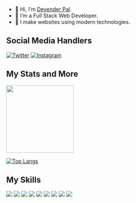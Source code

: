 - 👋 Hi, I’m [Devender Pal](https://www.github.com/devender15).
- 👀 I’m a Full Stack Web Developer.
- 🌱 I make websites using modern technologies.

## Social Media Handlers
[![Twitter][1.2]][1]   [![Instagram][3.2]][3]

<!--icons-->
[1.2]: https://img.icons8.com/color/48/000000/twitter--v1.png ( visit my twitter )
[3.2]: https://img.icons8.com/doodle/48/000000/linkedin--v2.png ( Visit my Linkedin )

<!--links-->
[1]: https://twitter.com/0x15_dev
[3]: https://www.linkedin.com/in/devender-pal-6950ab242/



## My Stats and More
<img height="180em" src="https://github-readme-stats.vercel.app/api?username=devender15&show_icons=true&hide_border=true&&count_private=true&include_all_commits=true&theme=radical&hide=issues&icon_color=AC03FA&border_color=FA0368" />

[![Top Langs](https://github-readme-stats.vercel.app/api/top-langs/?username=devender15&layout=compact&theme=jolly&border_color=FA0368&title_color=0397FA)](https://github.com/devender15/github-readme-stats)

## My Skills
![](https://img.shields.io/badge/OS-Linux-informational?style=flat&logo=Linux&logoColor=white&color=FA0303)
![](https://img.shields.io/badge/Editor-VSCode-informational?style=flat&logo=texteditor&logoColor=white&color=0384FA)
![](https://img.shields.io/badge/Code-Python-informational?style=flat&logo=Python&logoColor=white&color=03FA6A)
![](https://img.shields.io/badge/Code-JavaScript-informational?style=flat&logo=JavaScript&logoColor=white&color=D2FA03)
![](https://img.shields.io/badge/Frontend-React-informational?style=flat&logo=React&logoColor=white&color=D2FA03)
![](https://img.shields.io/badge/Backend-Django-informational?style=flat&logo=Django&logoColor=white&color=03FA6A)
![](https://img.shields.io/badge/BugBounty-Burp-informational?style=flat&logo=Hacking&logoColor=white&color=D2FA03)
![](https://img.shields.io/badge/Database-Postgresql-informational?style=flat&logo=Postgresql&logoColor=white&color=7F03FA)
![](https://img.shields.io/badge/Shell-Bash-informational?style=flat&logo=Terminal&logoColor=white&color=110702)

<!---
devender15/devender15 is a ✨ special ✨ repository because its `README.md` (this file) appears on your GitHub profile.
You can click the Preview link to take a look at your changes.
--->
